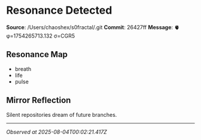 # Resonance Detected

**Source**: /Users/chaoshex/s0fractal/.git
**Commit**: 26427ff
**Message**: 🫀 φ=1754265713.132 σ=CGR5 

## Resonance Map
- breath
- life
- pulse

## Mirror Reflection
Silent repositories dream of future branches.

---
*Observed at 2025-08-04T00:02:21.417Z*
